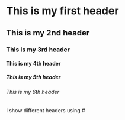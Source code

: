 # This is my first header #
## This is my 2nd header ##
### This is my 3rd header ###
#### This is my 4th header ####
##### This is my 5th header #####
###### This is my 6th header ######
















I show different headers using #
